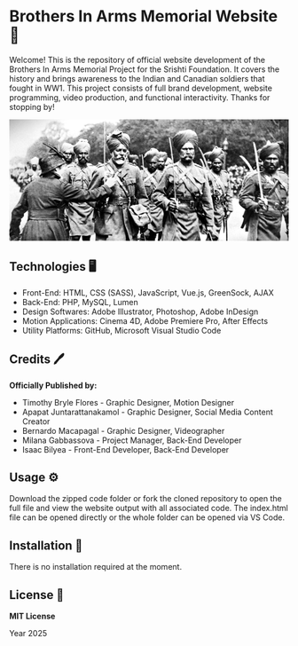 # Brothers In Arms Memorial Website :rose:

Welcome! This is the repository of official website development of the Brothers In Arms Memorial Project for the Srishti Foundation. It covers the history and brings awareness to the Indian and Canadian soldiers that fought in WW1. This project consists of full brand development, website programming, video production, and functional interactivity. Thanks for stopping by!

![Portfolio Readme Photo](/images/BrothersInArms_Readme.png)

## Technologies :desktop_computer:

- Front-End: HTML, CSS (SASS), JavaScript, Vue.js, GreenSock, AJAX
- Back-End: PHP, MySQL, Lumen
- Design Softwares: Adobe Illustrator, Photoshop, Adobe InDesign
- Motion Applications: Cinema 4D, Adobe Premiere Pro, After Effects
- Utility Platforms: GitHub, Microsoft Visual Studio Code

## Credits :pen:

**Officially Published by:**

- Timothy Bryle Flores - Graphic Designer, Motion Designer
- Apapat Juntarattanakamol - Graphic Designer, Social Media Content Creator
- Bernardo Macapagal - Graphic Designer, Videographer
- Milana Gabbassova - Project Manager, Back-End Developer
- Isaac Bilyea - Front-End Developer, Back-End Developer

## Usage :gear:

Download the zipped code folder or fork the cloned repository to open the full file and view the website output with all associated code. The index.html file can be opened directly or the whole folder can be opened via VS Code.

## Installation :wrench:

There is no installation required at the moment.

## License :page_facing_up:

**MIT License**

Year 2025
